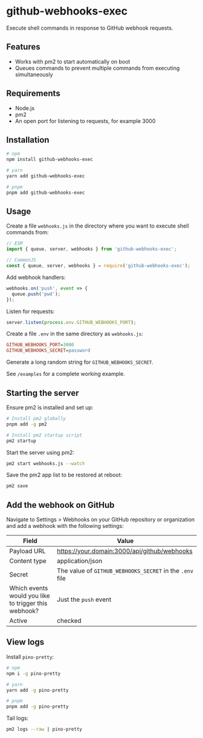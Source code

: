 # github-webhooks-exec

Execute shell commands in response to GitHub webhook requests.

## Features

- Works with pm2 to start automatically on boot
- Queues commands to prevent multiple commands from executing simultaneously

## Requirements

- Node.js
- pm2
- An open port for listening to requests, for example 3000

## Installation

```bash
# npm
npm install github-webhooks-exec

# yarn
yarn add github-webhooks-exec

# pnpm
pnpm add github-webhooks-exec
```

## Usage

Create a file `webhooks.js` in the directory where you want to execute shell commands from:

```js
// ESM
import { queue, server, webhooks } from 'github-webhooks-exec';

// CommonJS
const { queue, server, webhooks } = require('github-webhooks-exec');
```

Add webhook handlers:

```js
webhooks.on('push', event => {
  queue.push('pwd');
});
```

Listen for requests:

```js
server.listen(process.env.GITHUB_WEBHOOKS_PORT);
```

Create a file `.env` in the same directory as `webhooks.js`:

```ini
GITHUB_WEBHOOKS_PORT=3000
GITHUB_WEBHOOKS_SECRET=password
```

Generate a long random string for `GITHUB_WEBHOOKS_SECRET`.

See `/examples` for a complete working example.

## Starting the server

Ensure pm2 is installed and set up:

```bash
# Install pm2 globally
pnpm add -g pm2

# Install pm2 startup script
pm2 startup
```

Start the server using pm2:

```bash
pm2 start webhooks.js --watch
```

Save the pm2 app list to be restored at reboot:

```bash
pm2 save
```

## Add the webhook on GitHub

Navigate to Settings > Webhooks on your GitHub repository or organization and add a webhook with the following settings:

| Field | Value |
| --- | --- |
| Payload URL | https://your.domain:3000/api/github/webhooks |
| Content type | application/json |
| Secret | The value of `GITHUB_WEBHOOKS_SECRET` in the `.env` file |
| Which events would you like to trigger this webhook? | Just the `push` event |
| Active | checked |

## View logs

Install `pino-pretty`:

```bash
# npm
npm i -g pino-pretty

# yarn
yarn add -g pino-pretty

# pnpm
pnpm add -g pino-pretty
```

Tail logs:

```bash
pm2 logs --raw | pino-pretty
```

